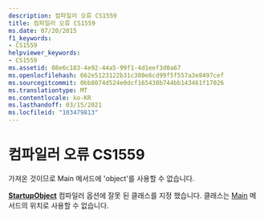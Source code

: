 ```yaml
---
description: 컴파일러 오류 CS1559
title: 컴파일러 오류 CS1559
ms.date: 07/20/2015
f1_keywords:
- CS1559
helpviewer_keywords:
- CS1559
ms.assetid: 08e6c183-4e92-44a5-99f1-4d1eef3d0a67
ms.openlocfilehash: 662e5123122b31c380e6cd99f5f557a3e8497cef
ms.sourcegitcommit: 0bb8074d524e0dcf165430b744bb143461f17026
ms.translationtype: MT
ms.contentlocale: ko-KR
ms.lasthandoff: 03/15/2021
ms.locfileid: "103479813"
---
```

# <a name="compiler-error-cs1559"></a>컴파일러 오류 CS1559

가져온 것이므로 Main 메서드에 'object'를 사용할 수 없습니다.  
  
 [**StartupObject**](../language-reference/compiler-options/advanced.md#mainentrypoint-or-startupobject) 컴파일러 옵션에 잘못 된 클래스를 지정 했습니다. 클래스는 [Main](../programming-guide/main-and-command-args/index.md) 메서드의 위치로 사용할 수 없습니다.
